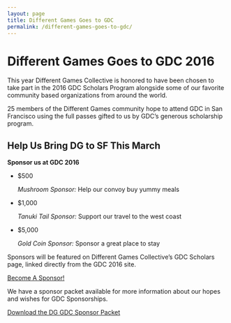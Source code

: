 ```yaml
---
layout: page
title: Different Games Goes to GDC
permalink: /different-games-goes-to-gdc/
---
```


# Different Games Goes to GDC 2016

This year Different Games Collective is honored to have been chosen to take part in the 2016 GDC Scholars Program alongside some of our favorite community based organizations from around the world.

25 members of the Different Games community hope to attend GDC in San Francisco using the full passes gifted to us by GDC’s generous scholarship program.

## Help Us Bring DG to SF This March
**Sponsor us at GDC 2016**

*   $500

    *Mushroom Sponsor:* Help our convoy buy yummy meals

*   $1,000

    *Tanuki Tail Sponsor:* Support our travel to the west coast

*   $5,000

    *Gold Coin Sponsor:* Sponsor a great place to stay

Sponsors will be featured on Different Games Collective’s GDC Scholars page, linked directly from the GDC 2016 site.

<div class="pw-call-to-action">
  <a href="mailto:differentgamesconference@gmail.com" class="btn btn-lg btn-callout pw-btn">
    Become A Sponsor!
  </a>
</div>

We have a sponsor packet available for more information about our hopes and wishes for GDC Sponsorships.

<div class="pw-call-to-action">
  <a href="../resources/dg_gdc_sponsorpacket.pdf" class="btn btn-lg btn-callout pw-btn">
    Download the DG GDC Sponsor Packet
  </a>
</div>
